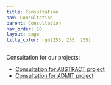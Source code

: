 ```yaml
---
title: Consultation
nav: Consultation
parent: Consultation
nav_order: 10
layout: page
title_color: rgb(255, 255, 255)
---
```


Consultation for our projects:
 - [Consultation for ABSTRACT project](https://abstract.sustainsw.ac.uk/consultation.html) 
 - [Consultation for ADMIT project](https://admit.sustainsw.ac.uk/consultation.html) 
